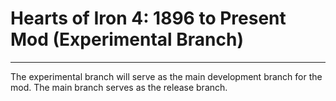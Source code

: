 # Hearts of Iron 4: 1896 to Present Mod (Experimental Branch)
---------------------------------------
The experimental branch will serve as the main development branch for the mod. The main branch serves as the release branch.
